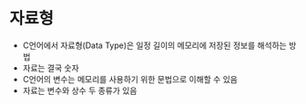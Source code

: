 # 자료형

- C언어에서 자료형(Data Type)은 일정 길이의 메모리에 저장된 정보를 해석하는 방법
- 자료는 결국 숫자
- C언어의 변수는 메모리를 사용하기 위한 문법으로 이해할 수 있음
- 자료는 변수와 상수 두 종류가 있음
